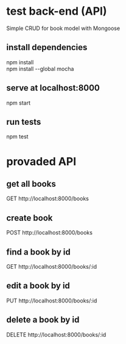 # test back-end (API)
Simple CRUD for book model with Mongoose

## install dependencies
npm install<br>
npm install --global mocha

## serve at localhost:8000
npm start

## run tests
npm test

# provaded API
## get all books
GET http://localhost:8000/books
## create book
POST http://localhost:8000/books
## find a book by id
GET http://localhost:8000/books/:id
## edit a book by id
PUT http://localhost:8000/books/:id
## delete a book by id
DELETE http://localhost:8000/books/:id